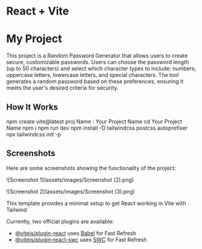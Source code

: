 # React + Vite
# My Project

This project is a Random Password Generator that allows users to create secure, customizable passwords. Users can choose the password length (up to 50 characters) and select which character types to include: numbers, uppercase letters, lowercase letters, and special characters. The tool generates a random password based on these preferences, ensuring it meets the user's desired criteria for security.

## How It Works

npm create vite@latest
proj Name : Your Project Name
cd Your Project Name
npm i
npm run dev
npm install -D tailwindcss postcss autoprefixer
npx tailwindcss init -p


## Screenshots

Here are some screenshots showing the functionality of the project:

![Screenshot 1](assets/images/Screenshot (2).png)


![Screenshot 2](assets/images/Screenshot (3).png)




This template provides a minimal setup to get React working in Vite with Tailwind

Currently, two official plugins are available:

- [@vitejs/plugin-react](https://github.com/vitejs/vite-plugin-react/blob/main/packages/plugin-react/README.md) uses [Babel](https://babeljs.io/) for Fast Refresh
- [@vitejs/plugin-react-swc](https://github.com/vitejs/vite-plugin-react-swc) uses [SWC](https://swc.rs/) for Fast Refresh
